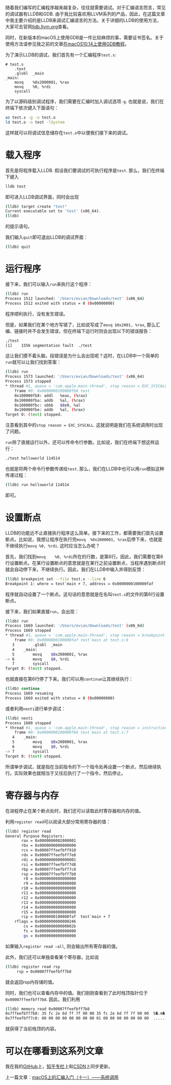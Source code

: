 随着我们编写的汇编程序越来越复杂，往往就需要调试。对于汇编语言而言，常见的调试器有LLDB和GDB. 由于我比较喜欢用LLVM系列的产品，因此，在这篇文章中我主要介绍的是LLDB来调试汇编语言的方法。关于详细的LLDB的使用方法，大家可去官网[lldb.llvm.org](https://lldb.llvm.org/index.html)查看。

同时，在新版本的macOS上使用GDB是一件比较麻烦的事，需要证书签名。关于使用方法请参见我之前的文章[在macOS10.14上使用GDB教程](https://evian-zhang.github.io/articles/macOS/在macOS10.14上使用GDB教程/在macOS10.14上使用GDB教程.html)。

为了演示LLDB的调试，我们首先有一个汇编程序`test.s`:

```assembly
# test.s
	.text
	.globl	_main
_main:
	movq	%0x2000001, %rax
	movq	%0, %rdi
	syscall
```

为了以源码级别调试程序，我们需要在汇编时加入调试选项`-g`. 也就是说，我们在终端下依次键入下面语句：

```bash
as test.s -g -o test.o
ld test.o -o test -lSystem
```

这样就可以将调试信息储存在`test.o`中以便我们接下来的调试。

# 载入程序

首先是将程序载入LLDB. 假设我们要调试的可执行程序是`test`. 那么，我们在终端下键入

```bash
lldb test
```

即可进入LLDB调试界面，同时会出现

```bash
(lldb) target create "test"
Current executable set to 'test' (x86_64).
(lldb)
```

的提示语句。

我们输入`quit`即可退出LLDB的调试界面：

```bash
(lldb) quit
```

# 运行程序

接下来，我们可以输入`run`来执行这个程序：

```bash
(lldb) run
Process 1512 launched: '/Users/evian/Downloads/test' (x86_64)
Process 1512 exited with status = 0 (0x00000000)
```

程序顺利执行，没有发生错误。

但是，如果我们在某个地方写错了，比如说写成了`movq	$0x2001, %rax`, 那么汇编、链接时并不会发生错误，但在终端下运行时则会出现以下的错误报告：

```bash
./test
[1]    1556 segmentation fault  ./test
```

这让我们摸不着头脑，段错误是为什么会出现呢？这时，在LLDB中一个简单的`run`就可以让我们找到答案：

```bash
(lldb) run
Process 1573 launched: '/Users/evian/Downloads/test' (x86_64)
Process 1573 stopped
* thread #1, queue = 'com.apple.main-thread', stop reason = EXC_SYSCALL (code=8193, subcode=0x1)
    frame #0: 0x0000000100000fb8 test
    0x100000fb8: addl   %eax, (%rax)
    0x100000fba: addb   %al, (%rax)
    0x100000fbc: sbbb   $0x0, %al
    0x100000fbe: addb   %al, (%rax)
Target 0: (test) stopped.
```

注意看到其中的`stop reason = EXC_SYSCALL`. 这就说明是我们在系统调用时出现了问题。

`run`除了直接运行以外，还可以传命令行参数。比如说，我们在终端下想这样运行：

```bash
./test helloworld 114514
```

也就是将两个命令行参数传递给`test`. 那么，我们在LLDB中也可以用`run`模拟这种传递过程：

```bash
(lldb) run helloworld 114514
```

即可。

# 设置断点

LLDB的功能远不止直接执行程序这么简单。接下来的工作，都需要我们首先设置断点。比如说，我想让程序在执行完`movq	%0x2000001, %rax`后停下来，也就是不继续执行`movq	%0, %rdi`. 这时应当怎么办呢？

首先，我们找到`movq	%0, %rdi`所在的行数，是第6行。因此，我们需要在第6行设置断点。在某行设置断点的意思就是在某行之前设置断点，当程序遇到断点时就会自动停下来，不继续执行。因此，我们在LLDB中输入并得到反馈：

```bash
(lldb) breakpoint set --file test.s --line 6
Breakpoint 1: where = test`main + 7, address = 0x0000000100000faf
```

程序就自动设置了一个断点。这句话的意思就是在名叫`test.s`的文件的第6行设置断点。

接下来，我们如果直接`run`，会出现：

```bash
(lldb) run
Process 1669 launched: '/Users/evian/Downloads/test' (x86_64)
Process 1669 stopped
* thread #1, queue = 'com.apple.main-thread', stop reason = breakpoint 1.1
    frame #0: 0x0000000100000faf test`main at test.s:6
   3   		.globl	_main
   4   	_main:
   5   		movq	$0x2000001, %rax
-> 6   		movq	$0, %rdi
   7   		syscall
Target 0: (test) stopped.
```

也就直接在第6行停了下来。我们可以用`continue`让其继续执行：

```bash
(lldb) continue
Process 1669 resuming
Process 1669 exited with status = 0 (0x00000000)
```

或者利用`nexti`进行单步调试：

```bash
(lldb) nexti
Process 1680 stopped
* thread #1, queue = 'com.apple.main-thread', stop reason = instruction step over
    frame #0: 0x0000000100000fb6 test`main at test.s:7
   4   	_main:
   5   		movq	$0x2000001, %rax
   6   		movq	$0, %rdi
-> 7   		syscall
Target 0: (test) stopped.
```

所谓单步调试，就是指在当前指令的下一个指令处再设置一个断点，然后继续执行。实际效果也就相当于又往后执行了一个指令，然后停止。

# 寄存器与内存

在进程停止在某个断点处时，我们还可以读取此时寄存器和内存的值。

利用`register read`可以阅读大部分常用寄存器的值：

```bash
(lldb) register read
General Purpose Registers:
       rax = 0x0000000002000001
       rbx = 0x0000000000000000
       rcx = 0x00007ffeefbff910
       rdx = 0x00007ffeefbff7e8
       rdi = 0x0000000000000001
       rsi = 0x00007ffeefbff7d8
       rbp = 0x00007ffeefbff7c8
       rsp = 0x00007ffeefbff7b8
        r8 = 0x0000000000000000
        r9 = 0x0000000000000000
       r10 = 0x0000000000000000
       r11 = 0x0000000000000000
       r12 = 0x0000000000000000
       r13 = 0x0000000000000000
       r14 = 0x0000000000000000
       r15 = 0x0000000000000000
       rip = 0x0000000100000faf  test`main + 7
    rflags = 0x0000000000000246
        cs = 0x000000000000002b
        fs = 0x0000000000000000
        gs = 0x0000000000000000
```

如果输入`register read —all`, 则会输出所有寄存器的值。

此外，我们还可以单独查看某个寄存器，比如说

```bash
(lldb) register read rsp
     rsp = 0x00007ffeefbff7b8
```

就会返回rsp内存储的值。

同时，我们也可以查看内存中的值。我们刚刚查看到了此时栈顶指针位于`0x00007ffeefbff7b8`. 因此，我们利用

```bash
(lldb) memory read 0x00007ffeefbff7b8
0x7ffeefbff7b8: 35 fc 2e 6d ff 7f 00 00 35 fc 2e 6d ff 7f 00 00  5�.m�...5�.m�...
0x7ffeefbff7c8: 00 00 00 00 00 00 00 00 01 00 00 00 00 00 00 00  ................
```

就获得了当前栈顶的内容。

# 可以在哪看到这系列文章

我在我的[GitHub](https://github.com/Evian-Zhang/Assembly-on-macOS)上，[知乎专栏](https://zhuanlan.zhihu.com/c_1132336120712765440)上和[CSDN](https://blog.csdn.net/EvianZhang)上同步更新。

上一篇文章：[macOS上的汇编入门（十一）——系统调用](macOS上的汇编入门（十一）——系统调用.md)